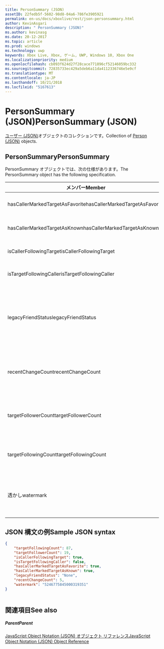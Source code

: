 ```yaml
---
title: PersonSummary (JSON)
assetID: 22fedb5f-5602-98d8-04a6-786fe3905921
permalink: en-us/docs/xboxlive/rest/json-personsummary.html
author: KevinAsgari
description: " PersonSummary (JSON)"
ms.author: kevinasg
ms.date: 20-12-2017
ms.topic: article
ms.prod: windows
ms.technology: uwp
keywords: Xbox Live, Xbox, ゲーム, UWP, Windows 10, Xbox One
ms.localizationpriority: medium
ms.openlocfilehash: cb093f624d27f28cace771896cf52146059bc332
ms.sourcegitcommit: 72835733ec429a5deb6a11da4112336746e5e9cf
ms.translationtype: MT
ms.contentlocale: ja-JP
ms.lasthandoff: 10/21/2018
ms.locfileid: "5167613"
---
```

# <a name="personsummary-json"></a><span data-ttu-id="a5991-104">PersonSummary (JSON)</span><span class="sxs-lookup"><span data-stu-id="a5991-104">PersonSummary (JSON)</span></span>
<span data-ttu-id="a5991-105">[ユーザー (JSON)](json-person.md)オブジェクトのコレクションです。</span><span class="sxs-lookup"><span data-stu-id="a5991-105">Collection of [Person (JSON)](json-person.md) objects.</span></span> 
<a id="ID4ER"></a>

 
## <a name="personsummary"></a><span data-ttu-id="a5991-106">PersonSummary</span><span class="sxs-lookup"><span data-stu-id="a5991-106">PersonSummary</span></span>
 
<span data-ttu-id="a5991-107">PersonSummary オブジェクトでは、次の仕様があります。</span><span class="sxs-lookup"><span data-stu-id="a5991-107">The PersonSummary object has the following specification.</span></span>
 
| <span data-ttu-id="a5991-108">メンバー</span><span class="sxs-lookup"><span data-stu-id="a5991-108">Member</span></span>| <span data-ttu-id="a5991-109">種類</span><span class="sxs-lookup"><span data-stu-id="a5991-109">Type</span></span>| <span data-ttu-id="a5991-110">説明</span><span class="sxs-lookup"><span data-stu-id="a5991-110">Description</span></span>| 
| --- | --- | --- | 
| <span data-ttu-id="a5991-111">hasCallerMarkedTargetAsFavorite</span><span class="sxs-lookup"><span data-stu-id="a5991-111">hasCallerMarkedTargetAsFavorite</span></span>| <span data-ttu-id="a5991-112">ブール値</span><span class="sxs-lookup"><span data-stu-id="a5991-112">Boolean value</span></span>| <span data-ttu-id="a5991-113">かどうか、呼び出し元は、お気に入りとしてターゲットをマークします。</span><span class="sxs-lookup"><span data-stu-id="a5991-113">Whether the caller has marked the target as a favorite.</span></span> <span data-ttu-id="a5991-114">値の例: true</span><span class="sxs-lookup"><span data-stu-id="a5991-114">Example values: true</span></span>| 
| <span data-ttu-id="a5991-115">hasCallerMarkedTargetAsKnown</span><span class="sxs-lookup"><span data-stu-id="a5991-115">hasCallerMarkedTargetAsKnown</span></span>| <span data-ttu-id="a5991-116">ブール値</span><span class="sxs-lookup"><span data-stu-id="a5991-116">Boolean value</span></span>| <span data-ttu-id="a5991-117">かどうか、呼び出し元がターゲット済みとしてマーク呼ばれます。</span><span class="sxs-lookup"><span data-stu-id="a5991-117">Whether the caller has marked the target as known.</span></span> <span data-ttu-id="a5991-118">値の例: true</span><span class="sxs-lookup"><span data-stu-id="a5991-118">Example values: true</span></span>| 
| <span data-ttu-id="a5991-119">isCallerFollowingTarget</span><span class="sxs-lookup"><span data-stu-id="a5991-119">isCallerFollowingTarget</span></span>| <span data-ttu-id="a5991-120">ブール値</span><span class="sxs-lookup"><span data-stu-id="a5991-120">Boolean value</span></span>| <span data-ttu-id="a5991-121">かどうか、呼び出し元が、ターゲットをフォローします。</span><span class="sxs-lookup"><span data-stu-id="a5991-121">Whether the caller is following the target.</span></span> <span data-ttu-id="a5991-122">値の例: true</span><span class="sxs-lookup"><span data-stu-id="a5991-122">Example values: true</span></span>| 
| <span data-ttu-id="a5991-123">isTargetFollowingCaller</span><span class="sxs-lookup"><span data-stu-id="a5991-123">isTargetFollowingCaller</span></span>| <span data-ttu-id="a5991-124">ブール値</span><span class="sxs-lookup"><span data-stu-id="a5991-124">Boolean value</span></span>| <span data-ttu-id="a5991-125">かどうか、ターゲットでは、呼び出し元がフォローします。</span><span class="sxs-lookup"><span data-stu-id="a5991-125">Whether the target is following the caller.</span></span> <span data-ttu-id="a5991-126">値の例: true</span><span class="sxs-lookup"><span data-stu-id="a5991-126">Example values: true</span></span>| 
| <span data-ttu-id="a5991-127">legacyFriendStatus</span><span class="sxs-lookup"><span data-stu-id="a5991-127">legacyFriendStatus</span></span>| <span data-ttu-id="a5991-128">string</span><span class="sxs-lookup"><span data-stu-id="a5991-128">string</span></span>| <span data-ttu-id="a5991-129">呼び出し元が示すように、ターゲットの従来のフレンドの状態です。</span><span class="sxs-lookup"><span data-stu-id="a5991-129">Legacy friend status of the target as seen by the caller.</span></span> <span data-ttu-id="a5991-130">"None"、"MutuallyAccepted"、"OutgoingRequest"または"IncomingRequest"をすることができます。</span><span class="sxs-lookup"><span data-stu-id="a5991-130">Can be "None", "MutuallyAccepted", "OutgoingRequest", or "IncomingRequest".</span></span> <span data-ttu-id="a5991-131">値の例:"MutuallyAccepted"</span><span class="sxs-lookup"><span data-stu-id="a5991-131">Example values: "MutuallyAccepted"</span></span>| 
| <span data-ttu-id="a5991-132">recentChangeCount</span><span class="sxs-lookup"><span data-stu-id="a5991-132">recentChangeCount</span></span>| <span data-ttu-id="a5991-133">32 ビット符号なし整数</span><span class="sxs-lookup"><span data-stu-id="a5991-133">32-bit unsigned integer</span></span>| <span data-ttu-id="a5991-134">省略可能。</span><span class="sxs-lookup"><span data-stu-id="a5991-134">Optional.</span></span> <span data-ttu-id="a5991-135">ターゲットのソーシャル グラフ内の最新の変更の数です。</span><span class="sxs-lookup"><span data-stu-id="a5991-135">Number of recent changes in the target's social graph.</span></span> <span data-ttu-id="a5991-136">この値は、ユーザーが、独自の概要を表示するときにのみ存在します。</span><span class="sxs-lookup"><span data-stu-id="a5991-136">This value will only exist when a user is viewing their own summary.</span></span> <span data-ttu-id="a5991-137">値の例: 5</span><span class="sxs-lookup"><span data-stu-id="a5991-137">Example values: 5</span></span>| 
| <span data-ttu-id="a5991-138">targetFollowerCount</span><span class="sxs-lookup"><span data-stu-id="a5991-138">targetFollowerCount</span></span>| <span data-ttu-id="a5991-139">> 32 ビット符号なし整数</span><span class="sxs-lookup"><span data-stu-id="a5991-139">>32-bit unsigned integer</span></span>| <span data-ttu-id="a5991-140">次のターゲットはユーザーの数です。</span><span class="sxs-lookup"><span data-stu-id="a5991-140">Number of People that are following the target.</span></span> <span data-ttu-id="a5991-141">値の例: 1308</span><span class="sxs-lookup"><span data-stu-id="a5991-141">Example values: 1308</span></span>| 
| <span data-ttu-id="a5991-142">targetFollowingCount</span><span class="sxs-lookup"><span data-stu-id="a5991-142">targetFollowingCount</span></span>| <span data-ttu-id="a5991-143">32 ビット符号なし整数</span><span class="sxs-lookup"><span data-stu-id="a5991-143">32-bit unsigned integer</span></span>| <span data-ttu-id="a5991-144">ターゲットが次のユーザーの数です。</span><span class="sxs-lookup"><span data-stu-id="a5991-144">Number of People that the target is following.</span></span> <span data-ttu-id="a5991-145">値の例: 112</span><span class="sxs-lookup"><span data-stu-id="a5991-145">Example values: 112</span></span>| 
| <span data-ttu-id="a5991-146">透かし</span><span class="sxs-lookup"><span data-stu-id="a5991-146">watermark</span></span>| <span data-ttu-id="a5991-147">string</span><span class="sxs-lookup"><span data-stu-id="a5991-147">string</span></span>| <span data-ttu-id="a5991-148">省略可能。</span><span class="sxs-lookup"><span data-stu-id="a5991-148">Optional.</span></span> <span data-ttu-id="a5991-149">ターゲットの最新の変更透かしします。</span><span class="sxs-lookup"><span data-stu-id="a5991-149">Recent change watermark for the target.</span></span> <span data-ttu-id="a5991-150">この値は、ユーザーが、独自の概要を表示するときにのみ存在します。</span><span class="sxs-lookup"><span data-stu-id="a5991-150">This value will only exist when a user is viewing their own summary.</span></span> <span data-ttu-id="a5991-151">値の例: 5</span><span class="sxs-lookup"><span data-stu-id="a5991-151">Example values: 5</span></span>| 
  
<a id="ID4E4D"></a>

 
## <a name="sample-json-syntax"></a><span data-ttu-id="a5991-152">JSON 構文の例</span><span class="sxs-lookup"><span data-stu-id="a5991-152">Sample JSON syntax</span></span>
 

```json
{
    "targetFollowingCount": 87,
    "targetFollowerCount": 19,
    "isCallerFollowingTarget": true,
    "isTargetFollowingCaller": false,
    "hasCallerMarkedTargetAsFavorite": true,
    "hasCallerMarkedTargetAsKnown": true,
    "legacyFriendStatus": "None",
    "recentChangeCount": 5,
    "watermark": "5246775845000319351"
}
    
```

  
<a id="ID4EGE"></a>

 
## <a name="see-also"></a><span data-ttu-id="a5991-153">関連項目</span><span class="sxs-lookup"><span data-stu-id="a5991-153">See also</span></span>
 
<a id="ID4EIE"></a>

 
##### <a name="parent"></a><span data-ttu-id="a5991-154">Parent</span><span class="sxs-lookup"><span data-stu-id="a5991-154">Parent</span></span> 

[<span data-ttu-id="a5991-155">JavaScript Object Notation (JSON) オブジェクト リファレンス</span><span class="sxs-lookup"><span data-stu-id="a5991-155">JavaScript Object Notation (JSON) Object Reference</span></span>](atoc-xboxlivews-reference-json.md)

   